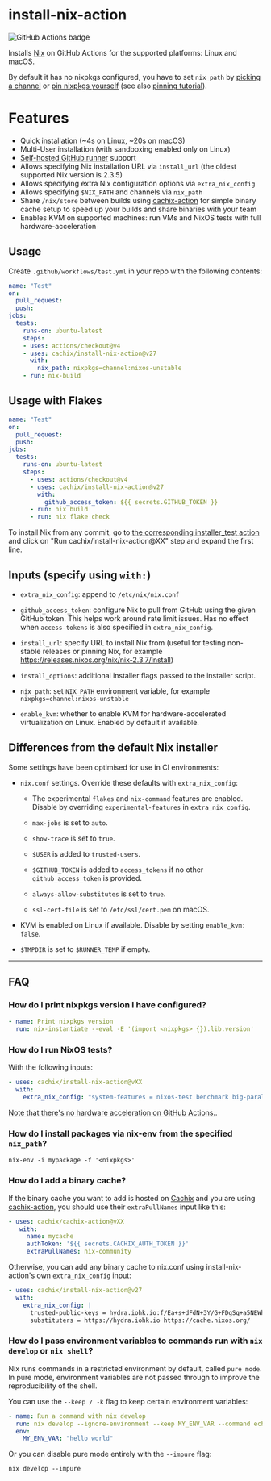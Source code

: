 # install-nix-action

![GitHub Actions badge](https://github.com/cachix/install-nix-action/workflows/install-nix-action%20test/badge.svg)

Installs [Nix](https://nixos.org/nix/) on GitHub Actions for the supported platforms: Linux and macOS.

By default it has no nixpkgs configured, you have to set `nix_path`
by [picking a channel](https://status.nixos.org/)
or [pin nixpkgs yourself](https://nix.dev/reference/pinning-nixpkgs)
(see also [pinning tutorial](https://nix.dev/tutorials/towards-reproducibility-pinning-nixpkgs)).

# Features

- Quick installation (~4s on Linux, ~20s on macOS)
- Multi-User installation (with sandboxing enabled only on Linux)
- [Self-hosted GitHub runner](https://docs.github.com/en/actions/hosting-your-own-runners/about-self-hosted-runners) support
- Allows specifying Nix installation URL via `install_url` (the oldest supported Nix version is 2.3.5)
- Allows specifying extra Nix configuration options via `extra_nix_config`
- Allows specifying `$NIX_PATH` and channels via `nix_path`
- Share `/nix/store` between builds using [cachix-action](https://github.com/cachix/cachix-action) for simple binary cache setup to speed up your builds and share binaries with your team
- Enables KVM on supported machines: run VMs and NixOS tests with full hardware-acceleration

## Usage

Create `.github/workflows/test.yml` in your repo with the following contents:

```yaml
name: "Test"
on:
  pull_request:
  push:
jobs:
  tests:
    runs-on: ubuntu-latest
    steps:
    - uses: actions/checkout@v4
    - uses: cachix/install-nix-action@v27
      with:
        nix_path: nixpkgs=channel:nixos-unstable
    - run: nix-build
```

## Usage with Flakes

```yaml
name: "Test"
on:
  pull_request:
  push:
jobs:
  tests:
    runs-on: ubuntu-latest
    steps:
      - uses: actions/checkout@v4
      - uses: cachix/install-nix-action@v27
        with:
          github_access_token: ${{ secrets.GITHUB_TOKEN }}
      - run: nix build
      - run: nix flake check
```

To install Nix from any commit, go to [the corresponding installer_test action](https://github.com/NixOS/nix/runs/2219534360) and click on "Run cachix/install-nix-action@XX" step and expand the first line.

## Inputs (specify using `with:`)

- `extra_nix_config`: append to `/etc/nix/nix.conf`

- `github_access_token`: configure Nix to pull from GitHub using the given GitHub token. This helps work around rate limit issues. Has no effect when `access-tokens` is also specified in `extra_nix_config`.

- `install_url`: specify URL to install Nix from (useful for testing non-stable releases or pinning Nix, for example https://releases.nixos.org/nix/nix-2.3.7/install)

- `install_options`: additional installer flags passed to the installer script.

- `nix_path`: set `NIX_PATH` environment variable, for example `nixpkgs=channel:nixos-unstable`

- `enable_kvm`: whether to enable KVM for hardware-accelerated virtualization on Linux. Enabled by default if available.

## Differences from the default Nix installer

Some settings have been optimised for use in CI environments:

- `nix.conf` settings. Override these defaults with `extra_nix_config`:

  - The experimental `flakes` and `nix-command` features are enabled. Disable by overriding `experimental-features` in `extra_nix_config`.

  - `max-jobs` is set to `auto`.

  - `show-trace` is set to `true`.

  - `$USER` is added to `trusted-users`.

  - `$GITHUB_TOKEN` is added to `access_tokens` if no other `github_access_token` is provided.

  - `always-allow-substitutes` is set to `true`.

  - `ssl-cert-file` is set to `/etc/ssl/cert.pem` on macOS.

- KVM is enabled on Linux if available. Disable by setting `enable_kvm: false`.

- `$TMPDIR` is set to `$RUNNER_TEMP` if empty.

---

## FAQ

### How do I print nixpkgs version I have configured?

```yaml
- name: Print nixpkgs version
  run: nix-instantiate --eval -E '(import <nixpkgs> {}).lib.version'
```

### How do I run NixOS tests?

With the following inputs:

```yaml
- uses: cachix/install-nix-action@vXX
  with:
    extra_nix_config: "system-features = nixos-test benchmark big-parallel kvm"
```

[Note that there's no hardware acceleration on GitHub Actions.](https://github.com/actions/virtual-environments/issues/183#issuecomment-610723516).

### How do I install packages via nix-env from the specified `nix_path`?

```
nix-env -i mypackage -f '<nixpkgs>'
```

### How do I add a binary cache?

If the binary cache you want to add is hosted on [Cachix](https://cachix.org/) and you are
using [cachix-action](https://github.com/cachix/cachix-action), you
should use their `extraPullNames` input like this:

```yaml
- uses: cachix/cachix-action@vXX
   with:
     name: mycache
     authToken: '${{ secrets.CACHIX_AUTH_TOKEN }}'
     extraPullNames: nix-community
```

Otherwise, you can add any binary cache to nix.conf using
install-nix-action's own `extra_nix_config` input:

```yaml
- uses: cachix/install-nix-action@v27
  with:
    extra_nix_config: |
      trusted-public-keys = hydra.iohk.io:f/Ea+s+dFdN+3Y/G+FDgSq+a5NEWhJGzdjvKNGv0/EQ= cache.nixos.org-1:6NCHdD59X431o0gWypbMrAURkbJ16ZPMQFGspcDShjY=
      substituters = https://hydra.iohk.io https://cache.nixos.org/
```

### How do I pass environment variables to commands run with `nix develop` or `nix shell`?

Nix runs commands in a restricted environment by default, called `pure mode`.
In pure mode, environment variables are not passed through to improve the reproducibility of the shell.

You can use the `--keep / -k` flag to keep certain environment variables:

```yaml
- name: Run a command with nix develop
  run: nix develop --ignore-environment --keep MY_ENV_VAR --command echo $MY_ENV_VAR
  env:
    MY_ENV_VAR: "hello world"
```

Or you can disable pure mode entirely with the `--impure` flag:

```
nix develop --impure
```
